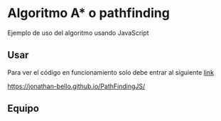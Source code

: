 # Algoritmo A* o pathfinding

Ejemplo de uso del algoritmo usando JavaScript

## Usar

Para ver el código en funcionamiento solo debe entrar al siguiente [link](https://jonathan-bello.github.io/PathFindingJS/)

<https://jonathan-bello.github.io/PathFindingJS/>

## Equipo
